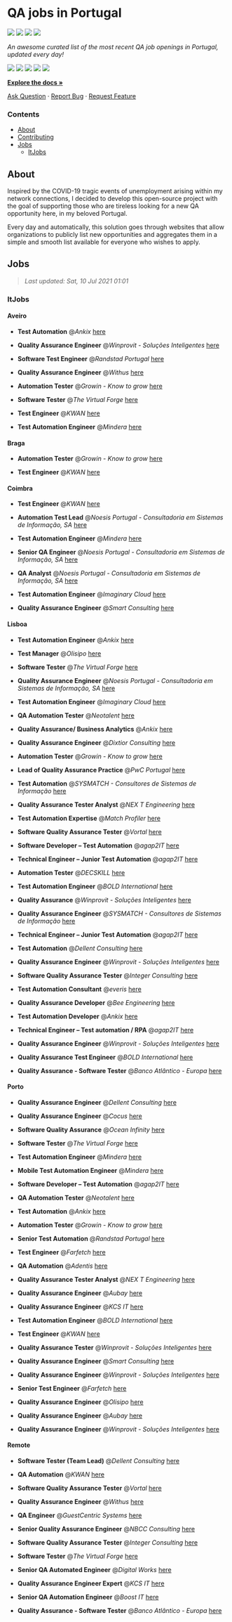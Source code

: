 QA jobs in Portugal
========================

![](https://img.shields.io/static/v1?label=%F0%9F%8C%9F&message=If%20Useful&color=BC4E99)
[![](https://img.shields.io/github/stars/sergiomartins8/qa-jobs-in-portugal)](https://github.com/sergiomartins8/qa-jobs-in-portugal/stargazers)
[![](https://img.shields.io/github/forks/sergiomartins8/qa-jobs-in-portugal)](https://github.com/sergiomartins8/qa-jobs-in-portugal/network/members)
[![](https://img.shields.io/badge/-sergiomartins8-blue?logo=Linkedin&logoColor=white)](https://www.linkedin.com/in/sergiomartins8/)

_An awesome curated list of the most recent QA job openings in Portugal, updated every day!_

[![](https://img.shields.io/github/v/release/sergiomartins8/qa-jobs-in-portugal)](https://github.com/sergiomartins8/qa-jobs-in-portugal/releases)
[![](https://github.com/sergiomartins8/qa-jobs-in-portugal/workflows/release/badge.svg)](https://github.com/sergiomartins8/qa-jobs-in-portugal/actions?query=workflow%3Arelease)
[![](https://img.shields.io/github/issues/sergiomartins8/qa-jobs-in-portugal)](https://github.com/sergiomartins8/qa-jobs-in-portugal/issues)
[![](https://img.shields.io/github/contributors/sergiomartins8/qa-jobs-in-portugal)](https://github.com/sergiomartins8/qa-jobs-in-portugal/graphs/contributors)
[![](https://img.shields.io/github/license/sergiomartins8/qa-jobs-in-portugal)](https://github.com/sergiomartins8/qa-jobs-in-portugal/blob/master/LICENSE)

**[Explore the docs »](https://github.com/sergiomartins8/qa-jobs-in-portugal/blob/master/docs/DOCUMENTATION.md)**

[Ask Question](https://github.com/sergiomartins8/qa-jobs-in-portugal/issues) 
·
[Report Bug](https://github.com/sergiomartins8/qa-jobs-in-portugal/issues)
·
[Request Feature](https://github.com/sergiomartins8/qa-jobs-in-portugal/issues)

### Contents
* [About](#about)
* [Contributing](https://github.com/sergiomartins8/qa-jobs-in-portugal/blob/master/docs/CONTRIBUTING.md)
* [Jobs](#jobs)
  * [ItJobs](#itjobs)

## About
Inspired by the COVID-19 tragic events of unemployment arising within my network connections, I decided to develop this open-source project with the goal of supporting those who are tireless looking for a new QA opportunity here, in my beloved Portugal.

Every day and automatically, this solution goes through websites that allow organizations to publicly list new opportunities and aggregates them in a simple and smooth list available for everyone who wishes to apply.

Jobs
---------

> _Last updated: Sat, 10 Jul 2021 01:01_

### ItJobs

#### Aveiro

- **Test Automation** @_Ankix_ [here](https://www.itjobs.pt/oferta/386039/test-automation)


- **Quality Assurance Engineer** @_Winprovit - Soluções Inteligentes_ [here](https://www.itjobs.pt/oferta/390372/quality-assurance-engineer)


- **Software Test Engineer** @_Randstad Portugal_ [here](https://www.itjobs.pt/oferta/391378/software-test-engineer)


- **Quality Assurance Engineer** @_Withus_ [here](https://www.itjobs.pt/oferta/391754/quality-assurance-engineer)


- **Automation Tester** @_Growin - Know to grow_ [here](https://www.itjobs.pt/oferta/393453/automation-tester)


- **Software Tester** @_The Virtual Forge_ [here](https://www.itjobs.pt/oferta/390721/software-tester)


- **Test Engineer** @_KWAN_ [here](https://www.itjobs.pt/oferta/393628/test-engineer)


- **Test Automation Engineer** @_Mindera_ [here](https://www.itjobs.pt/oferta/394141/test-automation-engineer)

#### Braga

- **Automation Tester** @_Growin - Know to grow_ [here](https://www.itjobs.pt/oferta/393453/automation-tester)


- **Test Engineer** @_KWAN_ [here](https://www.itjobs.pt/oferta/393628/test-engineer)

#### Coimbra

- **Test Engineer** @_KWAN_ [here](https://www.itjobs.pt/oferta/393628/test-engineer)


- **Automation Test Lead** @_Noesis Portugal - Consultadoria em Sistemas de Informação, SA_ [here](https://www.itjobs.pt/oferta/392620/automation-test-lead)


- **Test Automation Engineer** @_Mindera_ [here](https://www.itjobs.pt/oferta/394141/test-automation-engineer)


- **Senior QA Engineer** @_Noesis Portugal - Consultadoria em Sistemas de Informação, SA_ [here](https://www.itjobs.pt/oferta/387682/senior-qa-engineer)


- **QA Analyst** @_Noesis Portugal - Consultadoria em Sistemas de Informação, SA_ [here](https://www.itjobs.pt/oferta/391013/qa-analyst-remote-lisboa-coimbra-ou-porto)


- **Test Automation Engineer** @_Imaginary Cloud_ [here](https://www.itjobs.pt/oferta/392530/test-automation-engineer)


- **Quality Assurance Engineer** @_Smart Consulting_ [here](https://www.itjobs.pt/oferta/390999/quality-assurance-automation-engineer)

#### Lisboa

- **Test Automation Engineer** @_Ankix_ [here](https://www.itjobs.pt/oferta/384864/test-automation-engineer)


- **Test Manager** @_Olisipo_ [here](https://www.itjobs.pt/oferta/393725/test-manager)


- **Software Tester** @_The Virtual Forge_ [here](https://www.itjobs.pt/oferta/390721/software-tester)


- **Quality Assurance Engineer** @_Noesis Portugal - Consultadoria em Sistemas de Informação, SA_ [here](https://www.itjobs.pt/oferta/387625/quality-assurance-engineer)


- **Test Automation Engineer** @_Imaginary Cloud_ [here](https://www.itjobs.pt/oferta/392530/test-automation-engineer)


- **QA Automation Tester** @_Neotalent_ [here](https://www.itjobs.pt/oferta/390947/qa-automation-tester)


- **Quality Assurance/ Business Analytics** @_Ankix_ [here](https://www.itjobs.pt/oferta/390367/quality-assurance-business-analytics)


- **Quality Assurance Engineer** @_Dixtior Consulting_ [here](https://www.itjobs.pt/oferta/388800/quality-assurance-engineer)


- **Automation Tester** @_Growin - Know to grow_ [here](https://www.itjobs.pt/oferta/393453/automation-tester)


- **Lead of Quality Assurance Practice** @_PwC Portugal_ [here](https://www.itjobs.pt/oferta/390943/lead-of-quality-assurance-practice)


- **Test Automation** @_SYSMATCH - Consultores de Sistemas de Informação_ [here](https://www.itjobs.pt/oferta/382478/test-automation)


- **Quality Assurance Tester Analyst** @_NEX T Engineering_ [here](https://www.itjobs.pt/oferta/393759/quality-assurance-tester-analyst)


- **Test Automation Expertise** @_Match Profiler_ [here](https://www.itjobs.pt/oferta/383151/test-automation-expertise)


- **Software Quality Assurance Tester** @_Vortal_ [here](https://www.itjobs.pt/oferta/389249/software-quality-assurance-tester)


- **Software Developer – Test Automation** @_agap2IT_ [here](https://www.itjobs.pt/oferta/388690/software-developer-test-automation-portugal)


- **Technical Engineer – Junior Test Automation** @_agap2IT_ [here](https://www.itjobs.pt/oferta/388550/technical-engineer-junior-test-automation-portugal)


- **Automation Tester** @_DECSKILL_ [here](https://www.itjobs.pt/oferta/393289/automation-tester)


- **Test Automation Engineer** @_BOLD International_ [here](https://www.itjobs.pt/oferta/387450/test-automation-engineer)


- **Quality Assurance** @_Winprovit - Soluções Inteligentes_ [here](https://www.itjobs.pt/oferta/391193/quality-assurance)


- **Quality Assurance Engineer** @_SYSMATCH - Consultores de Sistemas de Informação_ [here](https://www.itjobs.pt/oferta/387628/quality-assurance-engineer)


- **Technical Engineer – Junior Test Automation** @_agap2IT_ [here](https://www.itjobs.pt/oferta/394359/technical-engineer-junior-test-automation)


- **Test Automation** @_Dellent Consulting_ [here](https://www.itjobs.pt/oferta/392120/test-automation)


- **Quality Assurance Engineer** @_Winprovit - Soluções Inteligentes_ [here](https://www.itjobs.pt/oferta/390372/quality-assurance-engineer)


- **Software Quality Assurance Tester** @_Integer Consulting_ [here](https://www.itjobs.pt/oferta/388332/software-quality-assurance-tester)


- **Test Automation Consultant** @_everis_ [here](https://www.itjobs.pt/oferta/390022/test-automation-consultant)


- **Quality Assurance Developer** @_Bee Engineering_ [here](https://www.itjobs.pt/oferta/394282/quality-assurance-developer)


- **Test Automation Developer** @_Ankix_ [here](https://www.itjobs.pt/oferta/383844/test-automation-developer)


- **Technical Engineer – Test automation / RPA** @_agap2IT_ [here](https://www.itjobs.pt/oferta/392483/technical-engineer-test-automation-rpa-portugal)


- **Quality Assurance Engineer** @_Winprovit - Soluções Inteligentes_ [here](https://www.itjobs.pt/oferta/391144/quality-assurance-engineer)


- **Quality Assurance Test Engineer** @_BOLD International_ [here](https://www.itjobs.pt/oferta/391100/quality-assurance-test-engineer)


- **Quality Assurance - Software Tester** @_Banco Atlântico - Europa_ [here](https://www.itjobs.pt/oferta/391657/quality-assurance-software-tester)

#### Porto

- **Quality Assurance Engineer** @_Dellent Consulting_ [here](https://www.itjobs.pt/oferta/391056/quality-assurance-engineer)


- **Quality Assurance Engineer** @_Cocus_ [here](https://www.itjobs.pt/oferta/389255/quality-assurance-engineer)


- **Software Quality Assurance** @_Ocean Infinity_ [here](https://www.itjobs.pt/oferta/393742/software-quality-assurance)


- **Software Tester** @_The Virtual Forge_ [here](https://www.itjobs.pt/oferta/390721/software-tester)


- **Test Automation Engineer** @_Mindera_ [here](https://www.itjobs.pt/oferta/394141/test-automation-engineer)


- **Mobile Test Automation Engineer** @_Mindera_ [here](https://www.itjobs.pt/oferta/393897/mobile-test-automation-engineer)


- **Software Developer – Test Automation** @_agap2IT_ [here](https://www.itjobs.pt/oferta/390537/software-developer-test-automation)


- **QA Automation Tester** @_Neotalent_ [here](https://www.itjobs.pt/oferta/390947/qa-automation-tester)


- **Test Automation** @_Ankix_ [here](https://www.itjobs.pt/oferta/386039/test-automation)


- **Automation Tester** @_Growin - Know to grow_ [here](https://www.itjobs.pt/oferta/393453/automation-tester)


- **Senior Test Automation** @_Randstad Portugal_ [here](https://www.itjobs.pt/oferta/393903/senior-test-automation)


- **Test Engineer** @_Farfetch_ [here](https://www.itjobs.pt/oferta/390530/test-engineer)


- **QA Automation** @_Adentis_ [here](https://www.itjobs.pt/oferta/393677/qa-automation)


- **Quality Assurance Tester Analyst** @_NEX T Engineering_ [here](https://www.itjobs.pt/oferta/393759/quality-assurance-tester-analyst)


- **Quality Assurance Engineer** @_Aubay_ [here](https://www.itjobs.pt/oferta/391124/quality-assurance-engineer)


- **Quality Assurance Engineer** @_KCS IT_ [here](https://www.itjobs.pt/oferta/393097/quality-assurance-engineer)


- **Test Automation Engineer** @_BOLD International_ [here](https://www.itjobs.pt/oferta/387450/test-automation-engineer)


- **Test Engineer** @_KWAN_ [here](https://www.itjobs.pt/oferta/393628/test-engineer)


- **Quality Assurance Tester** @_Winprovit - Soluções Inteligentes_ [here](https://www.itjobs.pt/oferta/389928/quality-assurance-tester)


- **Quality Assurance Engineer** @_Smart Consulting_ [here](https://www.itjobs.pt/oferta/390999/quality-assurance-automation-engineer)


- **Quality Assurance Engineer** @_Winprovit - Soluções Inteligentes_ [here](https://www.itjobs.pt/oferta/390372/quality-assurance-engineer)


- **Senior Test Engineer** @_Farfetch_ [here](https://www.itjobs.pt/oferta/388392/senior-test-engineer)


- **Quality Assurance Engineer** @_Olisipo_ [here](https://www.itjobs.pt/oferta/392566/quality-assurance-engineer)


- **Quality Assurance Engineer** @_Aubay_ [here](https://www.itjobs.pt/oferta/391118/quality-assurance-engineer)


- **Quality Assurance Engineer** @_Winprovit - Soluções Inteligentes_ [here](https://www.itjobs.pt/oferta/391144/quality-assurance-engineer)

#### Remote

- **Software Tester (Team Lead)** @_Dellent Consulting_ [here](https://www.itjobs.pt/oferta/388099/software-tester-team-lead)


- **QA Automation** @_KWAN_ [here](https://www.itjobs.pt/oferta/391649/qa-automation)


- **Software Quality Assurance Tester** @_Vortal_ [here](https://www.itjobs.pt/oferta/389249/software-quality-assurance-tester)


- **Quality Assurance Engineer** @_Withus_ [here](https://www.itjobs.pt/oferta/391754/quality-assurance-engineer)


- **QA Engineer** @_GuestCentric Systems_ [here](https://www.itjobs.pt/oferta/393124/qa-engineer)


- **Senior Quality Assurance Engineer** @_NBCC Consulting_ [here](https://www.itjobs.pt/oferta/390272/senior-quality-assurance-engineer)


- **Software Quality Assurance Tester** @_Integer Consulting_ [here](https://www.itjobs.pt/oferta/388456/software-quality-assurance-tester)


- **Software Tester** @_The Virtual Forge_ [here](https://www.itjobs.pt/oferta/390721/software-tester)


- **Senior QA Automated Engineer** @_Digital Works_ [here](https://www.itjobs.pt/oferta/393857/senior-qa-automated-engineer)


- **Quality Assurance Engineer Expert** @_KCS IT_ [here](https://www.itjobs.pt/oferta/393862/quality-assurance-engineer-expert)


- **Senior QA Automation Engineer** @_Boost IT_ [here](https://www.itjobs.pt/oferta/393157/senior-qa-automation-engineer)


- **Quality Assurance - Software Tester** @_Banco Atlântico - Europa_ [here](https://www.itjobs.pt/oferta/391657/quality-assurance-software-tester)

